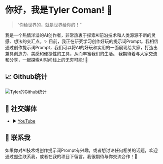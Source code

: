 # 你好，我是Tyler Coman! 👋
> “你给世界的，就是世界给你的！”

我是一个热情洋溢的AI创作者，非常热衷于探索AI前沿技术和人类源源不断的灵感、想法的交汇点。✨
目前，我正在研究学习创作好玩的提示词Prompt。我相信通过创作提示词Prompt，我们可以将AI的好玩和实用的一面展现给大家，打造出兼具创造力、美感和便捷性的工具，从而丰富我们的生活。
我期待着与大家交流和分享，一起探索AI时间线上的无穷可能! 🚀

## 📈 Github统计
![Tyler的Github统计](https://github-readme-stats.vercel.app/api?username=zhutyler21&show_icons=true&theme=radical)

## 📣 社交媒体
- ▶ [YouTube](https://youtube.com/@AIGeniusMinds) 

## 📧 联系我
如果你对AI技术或创作提示词Prompt有兴趣，或者想讨论任何相关的话题，欢迎通过[邮件](mailto:zhutyler21@gmail.com)联系我，或者在我的项目下留言。我很期待与你交流合作！🤝




